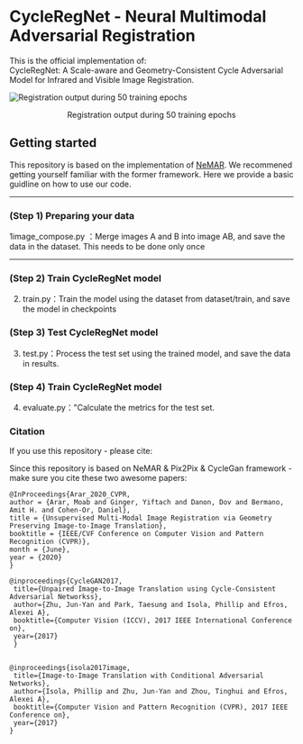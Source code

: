 # CycleRegNet - Neural Multimodal Adversarial Registration

This is the official implementation of:<br>
CycleRegNet: A Scale-aware and Geometry-Consistent Cycle Adversarial Model for Infrared and Visible Image Registration.

![Registration output during 50 training epochs](https://raw.githubusercontent.com/moabarar/nemar/nemar_deploy/teaser.gif)

<center>Registration output during 50 training epochs</center>

## Getting started

This repository is based on the implementation of [NeMAR](https://github.com/moabarar/nemar). We
recommened getting yourself familiar with the former framework. Here we provide a basic guidline on how to use our code.

---

### (Step 1) Preparing your data

1image_compose.py ：Merge images A and B into image AB, and save the data in the dataset. This needs to be done only once


---

### (Step 2) Train CycleRegNet model

2. train.py：Train the model using the dataset from dataset/train, and save the model in checkpoints


### (Step 3) Test CycleRegNet model
3. test.py：Process the test set using the trained model, and save the data in results.

### (Step 4) Train CycleRegNet model
4. evaluate.py："Calculate the metrics for the test set.

### Citation

If you use this repository - please cite:



Since this repository is based on NeMAR & Pix2Pix & CycleGan framework - make sure you cite these two awesome papers:

    @InProceedings{Arar_2020_CVPR,
    author = {Arar, Moab and Ginger, Yiftach and Danon, Dov and Bermano, Amit H. and Cohen-Or, Daniel},
    title = {Unsupervised Multi-Modal Image Registration via Geometry Preserving Image-to-Image Translation},
    booktitle = {IEEE/CVF Conference on Computer Vision and Pattern Recognition (CVPR)},
    month = {June},
    year = {2020}
    }

    @inproceedings{CycleGAN2017,
     title={Unpaired Image-to-Image Translation using Cycle-Consistent Adversarial Networkss},
     author={Zhu, Jun-Yan and Park, Taesung and Isola, Phillip and Efros, Alexei A},
     booktitle={Computer Vision (ICCV), 2017 IEEE International Conference on},
     year={2017}
     }


    @inproceedings{isola2017image,
     title={Image-to-Image Translation with Conditional Adversarial Networks},
     author={Isola, Phillip and Zhu, Jun-Yan and Zhou, Tinghui and Efros, Alexei A},
     booktitle={Computer Vision and Pattern Recognition (CVPR), 2017 IEEE Conference on},
     year={2017}
    }
   
